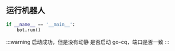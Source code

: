 
## 运行机器人

```py
if __name__ == '__main__':
    bot.run()
```

:::warning 启动成功，但是没有动静
是否启动 go-cq，端口是否一致
:::
